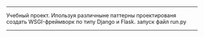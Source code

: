 _____
Учебный проект. Ипользуя различныне паттерны  проектированя создать WSGI-фреймворк по типу Django
и Flask.
запуск файл run.py
_____